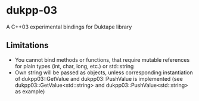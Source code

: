 # dukpp-03
A C++03 experimental bindings for Duktape library 

## Limitations

 * You cannot bind methods or functions, that require mutable references for plain types (int, char, long, etc.) or std::string
 * Own string will be passed as objects, unless corresponding instantiation of dukpp03::GetValue and dukpp03::PushValue is implemented (see dukpp03::GetValue&lt;std::string&gt; and dukpp03::PushValue&lt;std::string&gt; as example)
